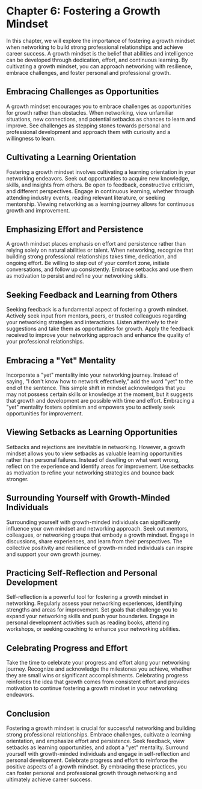 Chapter 6: Fostering a Growth Mindset
=====================================

In this chapter, we will explore the importance of fostering a growth mindset when networking to build strong professional relationships and achieve career success. A growth mindset is the belief that abilities and intelligence can be developed through dedication, effort, and continuous learning. By cultivating a growth mindset, you can approach networking with resilience, embrace challenges, and foster personal and professional growth.

Embracing Challenges as Opportunities
-------------------------------------

A growth mindset encourages you to embrace challenges as opportunities for growth rather than obstacles. When networking, view unfamiliar situations, new connections, and potential setbacks as chances to learn and improve. See challenges as stepping stones towards personal and professional development and approach them with curiosity and a willingness to learn.

Cultivating a Learning Orientation
----------------------------------

Fostering a growth mindset involves cultivating a learning orientation in your networking endeavors. Seek out opportunities to acquire new knowledge, skills, and insights from others. Be open to feedback, constructive criticism, and different perspectives. Engage in continuous learning, whether through attending industry events, reading relevant literature, or seeking mentorship. Viewing networking as a learning journey allows for continuous growth and improvement.

Emphasizing Effort and Persistence
----------------------------------

A growth mindset places emphasis on effort and persistence rather than relying solely on natural abilities or talent. When networking, recognize that building strong professional relationships takes time, dedication, and ongoing effort. Be willing to step out of your comfort zone, initiate conversations, and follow up consistently. Embrace setbacks and use them as motivation to persist and refine your networking skills.

Seeking Feedback and Learning from Others
-----------------------------------------

Seeking feedback is a fundamental aspect of fostering a growth mindset. Actively seek input from mentors, peers, or trusted colleagues regarding your networking strategies and interactions. Listen attentively to their suggestions and take them as opportunities for growth. Apply the feedback received to improve your networking approach and enhance the quality of your professional relationships.

Embracing a "Yet" Mentality
---------------------------

Incorporate a "yet" mentality into your networking journey. Instead of saying, "I don't know how to network effectively," add the word "yet" to the end of the sentence. This simple shift in mindset acknowledges that you may not possess certain skills or knowledge at the moment, but it suggests that growth and development are possible with time and effort. Embracing a "yet" mentality fosters optimism and empowers you to actively seek opportunities for improvement.

Viewing Setbacks as Learning Opportunities
------------------------------------------

Setbacks and rejections are inevitable in networking. However, a growth mindset allows you to view setbacks as valuable learning opportunities rather than personal failures. Instead of dwelling on what went wrong, reflect on the experience and identify areas for improvement. Use setbacks as motivation to refine your networking strategies and bounce back stronger.

Surrounding Yourself with Growth-Minded Individuals
---------------------------------------------------

Surrounding yourself with growth-minded individuals can significantly influence your own mindset and networking approach. Seek out mentors, colleagues, or networking groups that embody a growth mindset. Engage in discussions, share experiences, and learn from their perspectives. The collective positivity and resilience of growth-minded individuals can inspire and support your own growth journey.

Practicing Self-Reflection and Personal Development
---------------------------------------------------

Self-reflection is a powerful tool for fostering a growth mindset in networking. Regularly assess your networking experiences, identifying strengths and areas for improvement. Set goals that challenge you to expand your networking skills and push your boundaries. Engage in personal development activities such as reading books, attending workshops, or seeking coaching to enhance your networking abilities.

Celebrating Progress and Effort
-------------------------------

Take the time to celebrate your progress and effort along your networking journey. Recognize and acknowledge the milestones you achieve, whether they are small wins or significant accomplishments. Celebrating progress reinforces the idea that growth comes from consistent effort and provides motivation to continue fostering a growth mindset in your networking endeavors.

Conclusion
----------

Fostering a growth mindset is crucial for successful networking and building strong professional relationships. Embrace challenges, cultivate a learning orientation, and emphasize effort and persistence. Seek feedback, view setbacks as learning opportunities, and adopt a "yet" mentality. Surround yourself with growth-minded individuals and engage in self-reflection and personal development. Celebrate progress and effort to reinforce the positive aspects of a growth mindset. By embracing these practices, you can foster personal and professional growth through networking and ultimately achieve career success.
